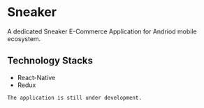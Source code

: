 # Sneaker

A dedicated Sneaker E-Commerce Application for Andriod mobile ecosystem.

## Technology Stacks
- React-Native
- Redux

```
The application is still under development.
```